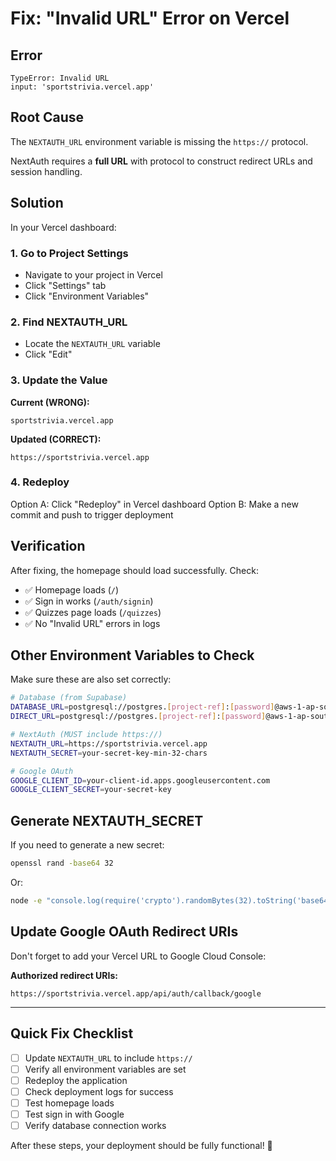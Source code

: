 # Fix: "Invalid URL" Error on Vercel

## Error
```
TypeError: Invalid URL
input: 'sportstrivia.vercel.app'
```

## Root Cause

The `NEXTAUTH_URL` environment variable is missing the `https://` protocol.

NextAuth requires a **full URL** with protocol to construct redirect URLs and session handling.

## Solution

In your Vercel dashboard:

### 1. Go to Project Settings
- Navigate to your project in Vercel
- Click "Settings" tab
- Click "Environment Variables"

### 2. Find NEXTAUTH_URL
- Locate the `NEXTAUTH_URL` variable
- Click "Edit"

### 3. Update the Value

**Current (WRONG):**
```
sportstrivia.vercel.app
```

**Updated (CORRECT):**
```
https://sportstrivia.vercel.app
```

### 4. Redeploy

Option A: Click "Redeploy" in Vercel dashboard
Option B: Make a new commit and push to trigger deployment

## Verification

After fixing, the homepage should load successfully. Check:
- ✅ Homepage loads (`/`)
- ✅ Sign in works (`/auth/signin`)
- ✅ Quizzes page loads (`/quizzes`)
- ✅ No "Invalid URL" errors in logs

## Other Environment Variables to Check

Make sure these are also set correctly:

```bash
# Database (from Supabase)
DATABASE_URL=postgresql://postgres.[project-ref]:[password]@aws-1-ap-south-1.pooler.supabase.com:5432/postgres
DIRECT_URL=postgresql://postgres.[project-ref]:[password]@aws-1-ap-south-1.pooler.supabase.com:5432/postgres

# NextAuth (MUST include https://)
NEXTAUTH_URL=https://sportstrivia.vercel.app
NEXTAUTH_SECRET=your-secret-key-min-32-chars

# Google OAuth
GOOGLE_CLIENT_ID=your-client-id.apps.googleusercontent.com
GOOGLE_CLIENT_SECRET=your-secret-key
```

## Generate NEXTAUTH_SECRET

If you need to generate a new secret:

```bash
openssl rand -base64 32
```

Or:

```bash
node -e "console.log(require('crypto').randomBytes(32).toString('base64'))"
```

## Update Google OAuth Redirect URIs

Don't forget to add your Vercel URL to Google Cloud Console:

**Authorized redirect URIs:**
```
https://sportstrivia.vercel.app/api/auth/callback/google
```

---

## Quick Fix Checklist

- [ ] Update `NEXTAUTH_URL` to include `https://`
- [ ] Verify all environment variables are set
- [ ] Redeploy the application
- [ ] Check deployment logs for success
- [ ] Test homepage loads
- [ ] Test sign in with Google
- [ ] Verify database connection works

After these steps, your deployment should be fully functional! 🚀


